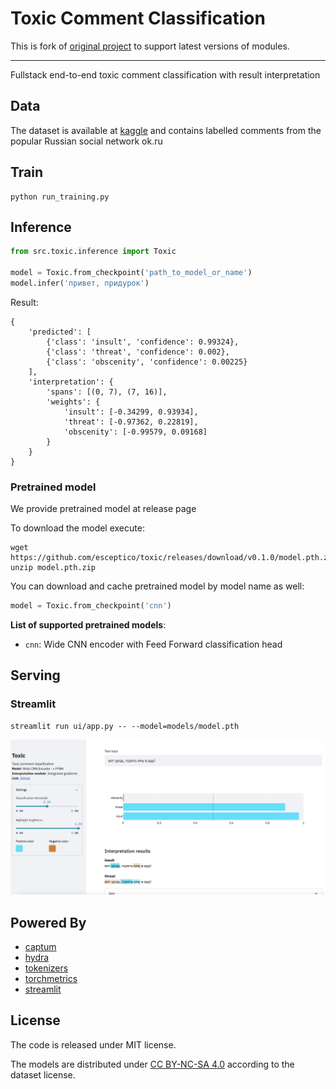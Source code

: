 # Toxic Comment Classification
  
This is fork of [original project](https://github.com/esceptico/toxic) to support latest versions of modules.

---
Fullstack end-to-end toxic comment classification with result interpretation

## Data
The dataset is available at [kaggle](https://www.kaggle.com/alexandersemiletov/toxic-russian-comments) and contains labelled comments from the popular Russian social network ok.ru

## Train
```
python run_training.py
```

## Inference
```python
from src.toxic.inference import Toxic

model = Toxic.from_checkpoint('path_to_model_or_name')
model.infer('привет, придурок')
```

Result:
```
{
    'predicted': [
        {'class': 'insult', 'confidence': 0.99324},
        {'class': 'threat', 'confidence': 0.002},
        {'class': 'obscenity', 'confidence': 0.00225}
    ],
    'interpretation': {
        'spans': [(0, 7), (7, 16)],
        'weights': {
            'insult': [-0.34299, 0.93934],
            'threat': [-0.97362, 0.22819],
            'obscenity': [-0.99579, 0.09168]
        }
    }
}
```

### Pretrained model

We provide pretrained model at release page

To download the model execute:
```
wget https://github.com/esceptico/toxic/releases/download/v0.1.0/model.pth.zip
unzip model.pth.zip
```

You can download and cache pretrained model by model name as well:
```python
model = Toxic.from_checkpoint('cnn')
```

**List of supported pretrained models**:
* `cnn`: Wide CNN encoder with Feed Forward classification head


## Serving
### Streamlit
```
streamlit run ui/app.py -- --model=models/model.pth
```
![Example](docs/images/ui.png)

## Powered By
* [captum](https://github.com/pytorch/captum)
* [hydra](https://github.com/facebookresearch/hydra)
* [tokenizers](https://github.com/huggingface/tokenizers)
* [torchmetrics](https://github.com/PyTorchLightning/metrics) 
* [streamlit](https://github.com/streamlit/streamlit)

## License
The code is released under MIT license.

The models are distributed under [CC BY-NC-SA 4.0](https://creativecommons.org/licenses/by-nc-sa/4.0/) according to the dataset license.